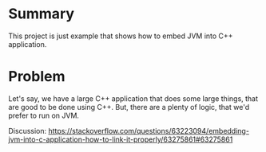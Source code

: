 # Summary
This project is just example that shows how to embed JVM into C++ application.

# Problem 
Let's say, we have a large C++ application that does some large things, that are good to be done using C++. But, there are a plenty of logic, that we'd prefer to run on JVM.

Discussion: https://stackoverflow.com/questions/63223094/embedding-jvm-into-c-application-how-to-link-it-properly/63275861#63275861
